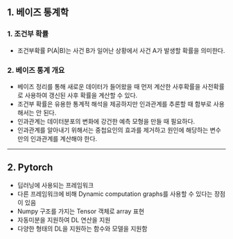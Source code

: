 ## 1. 베이즈 통계학

### 1. 조건부 확률
- 조건부확률 P(A|B)는 사건 B가 일어난 상황에서 사건 A가 발생할 확률을 의미한다.

### 2. 베이즈 통계 개요
- 베이즈 정리를 통해 새로운 데이터가 들어왔을 때 먼저 계산한 사후확률을 사전확률로 사용하여 갱신된 사후 확률을 계산할 수 있다.
- 조건부 확률은 유용한 통계적 해석을 제공하지만 인과관계를 추론할 때 함부로 사용해서는 안 된다.
- 인과관계는 데이터분포의 변화에 강건한 예측 모형을 만들 때 필요하다.
- 인과관계를 알아내기 위해서는 중첩요인의 효과를 제거하고 원인에 해당하는 변수만의 인과관계를 계산해야 한다.

---

## 2. Pytorch
- 딥러닝에 사용되는 프레임워크
- 다른 프레임워크에 비해 Dynamic computation graphs를 사용할 수 있다는 장점이 있음
- Numpy 구조를 가지는 Tensor 객체로 array 표현
- 자동미분을 지원하여 DL 연산을 지원
- 다양한 형태의 DL을 지원하는 함수와 모델을 지원함


